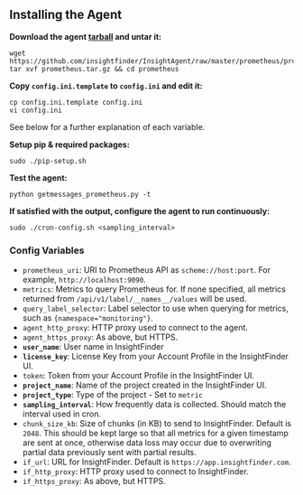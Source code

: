 ## Installing the Agent
**Download the agent [tarball](https://github.com/insightfinder/InsightAgent/raw/master/prometheus/prometheus.tar.gz) and untar it:**
```
wget https://github.com/insightfinder/InsightAgent/raw/master/prometheus/prometheus.tar.gz
tar xvf prometheus.tar.gz && cd prometheus
```

**Copy `config.ini.template` to `config.ini` and edit it:**
```
cp config.ini.template config.ini
vi config.ini
```
See below for a further explanation of each variable.

**Setup pip & required packages:**
```
sudo ./pip-setup.sh
```

**Test the agent:**
```
python getmessages_prometheus.py -t
```

**If satisfied with the output, configure the agent to run continuously:**
```
sudo ./cron-config.sh <sampling_interval>
```

### Config Variables
<!-- * `alert_filters_include`: Used to filter messages based on allowed values.
* `alert_filters_exclude`: Used to filter messages based on unallowed values. 
* `alert_data_fields`: Comma-delimited list of field names to use as data fields. If not set, all fields will be reported.
-->
* `prometheus_uri`: URI to Prometheus API as `scheme://host:port`. For example, `http://localhost:9090`.
* `metrics`: Metrics to query Prometheus for. If none specified, all metrics returned from `/api/v1/label/__names__/values` will be used.
* `query_label_selector`: Label selector to use when querying for metrics, such as `{namespace="monitoring"}`. 
* `agent_http_proxy`: HTTP proxy used to connect to the agent.
* `agent_https_proxy`: As above, but HTTPS.
* **`user_name`**: User name in InsightFinder
* **`license_key`**: License Key from your Account Profile in the InsightFinder UI.
* `token`: Token from your Account Profile in the InsightFinder UI.
* **`project_name`**: Name of the project created in the InsightFinder UI.
* **`project_type`**: Type of the project - Set to `metric` <!-- and optionally (separated by a comma), one of [log, incident, alert, deployment]` ie `metric,alert`. -->
* **`sampling_interval`**: How frequently data is collected. Should match the interval used in cron.
* `chunk_size_kb`: Size of chunks (in KB) to send to InsightFinder. Default is `2048`. This should be kept large so that all metrics for a given timestamp are sent at once, otherwise data loss may occur due to overwriting partial data previously sent with partial results.
* `if_url`: URL for InsightFinder. Default is `https://app.insightfinder.com`.
* `if_http_proxy`: HTTP proxy used to connect to InsightFinder.
* `if_https_proxy`: As above, but HTTPS.
